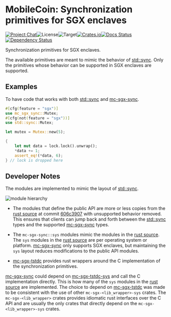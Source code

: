 # MobileCoin: Synchronization primitives for SGX enclaves

[![Project Chat][chat-image]][chat-link]<!--
-->![License][license-image]<!--
-->![Target][target-image]<!--
-->[![Crates.io][crate-image]][crate-link]<!--
-->[![Docs Status][docs-image]][docs-link]<!--
-->[![Dependency Status][deps-image]][deps-link]

Synchronization primitives for SGX enclaves.

The available primitives are meant to mimic the behavior
of [std::sync](https://doc.rust-lang.org/std/sync/). Only the primitives
whose behavior can be supported in SGX enclaves are supported.

## Examples

To have code that works with both
[std::sync](https://doc.rust-lang.org/std/sync/) and
[mc-sgx-sync](https://docs.rs/mc-sgx-sync/latest/mc_sgx_sync/).

```rust
#[cfg(feature = "sgx")]
use mc_sgx_sync::Mutex;
#[cfg(not(feature = "sgx"))]
use std::sync::Mutex;

let mutex = Mutex::new(5);

{
    let mut data = lock.lock().unwrap();
    *data += 1;
    assert_eq!(*data, 6);
} // lock is dropped here
```

## Developer Notes

The modules are implemented to mimic the layout of
[std::sync](https://doc.rust-lang.org/std/sync/).

<!-- Direct image link was chosen due to cargo docs not processing mermaid
     sections. Kept the graph in this comment for future maintainers
```mermaid
graph LR
    subgraph mc-sgx-sync
    subgraph Public API
        M(mutex.rs)
        C(condvar.rs)
        R(rwlock.rs)
    end
    subgraph mc-sgx-sync::sys
        M_(mutex.rs)
        C_(condvar.rs)
        R_(rwlock.rs)
    end
    end
    subgraph mc-sgx-tstdc
        M-(mutex.rs)
        C-(condvar.rs)
        R-(rwlock.rs)
    end
    M -> M_ -> M-
    C -> C_ -> C-
    R -> R_ -> R-
```
-->
![module hierarchy](https://mermaid.ink/svg/pako:eNp1ks1qAyEQgF9lmdMWMn0AD4Wy7aHQhWCvwmJ0mixZNfjTJoS8e83akLTEueh8M_Ix6hGU0wQM1l7uNs07F7bJEdKqAKMwrPcYDlb9qyzTahpV87x8K4Vz9K1JkfaPPjxcYdcqZ_WX9H8xb_335NT2Ssnqup2xcAg3puGuaqi4hrqsao0hanVjxLtGrBixbuwbxKc8QVmwwG7OugK7X8jnjBfIERZgyBs56vxgx3OLgLghQwJY3mrptwKEPeW-tNMy0qseo_PAPuUUaAEyRfeR7xJY9IkuTS-jzHObC6T5TF9-xfw5Tj-XYKLq)

- The modules that define the public API are more or less copies from the
  [rust source](https://github.com/rust-lang/rust.git) at commit
  [606c3907](https://github.com/rust-lang/rust/commit/606c3907251397a42e23d3e60de31be9d32525d5)
  with unsupported behavior removed. This ensures that clients can jump back and
  forth between the [std::sync](https://doc.rust-lang.org/std/sync/) types and
  the supported [mc-sgx-sync](https://docs.rs/mc-sgx-sync/latest/mc_sgx_sync/)
  types.

- The `mc-sgx-sync::sys` modules mimic the modules in the
  [rust source](https://github.com/rust-lang/rust.git). The `sys` modules in the
  [rust source](https://github.com/rust-lang/rust.git) are per operating system
  or platform.
  [mc-sgx-sync](https://docs.rs/mc-sgx-sync/latest/mc_sgx_sync/) only supports
  SGX enclaves, but maintaining the `sys` layout reduces modifications to the
  public API modules.

- [mc-sgx-tstdc](https://docs.rs/mc-sgx-tstdc/latest/mc_sgx_tstdc/) provides
  rust wrappers around the C implementation of the synchronization primitives.

[mc-sgx-sync](https://docs.rs/mc-sgx-sync/latest/mc_sgx_sync/) could depend on
[mc-sgx-tstdc-sys](https://docs.rs/mc-sgx-tstdc-sys/latest/mc_sgx_tstdc_sys/)
and call the C implementation directly. This is how many of the `sys` modules in
the [rust source](https://github.com/rust-lang/rust.git) are implemented. The
choice to depend on
[mc-sgx-tstdc](https://docs.rs/mc-sgx-tstdc/latest/mc_sgx_tstdc/) was made to be
consistent with the use of other `mc-sgx-<lib_wrapper>-sys` crates. The
`mc-sgx-<lib_wrapper>` crates provides idiomatic rust interfaces over the C API
and are usually the only crates that directly depend on the
`mc-sgx-<lib_wrapper>-sys` crates.

[chat-image]: https://img.shields.io/discord/844353360348971068?style=flat-square
[chat-link]: https://mobilecoin.chat
[license-image]: https://img.shields.io/crates/l/mc-sgx-sync?style=flat-square
[target-image]: https://img.shields.io/badge/target-sgx-red?style=flat-square
[crate-image]: https://img.shields.io/crates/v/mc-sgx-sync.svg?style=flat-square
[crate-link]: https://crates.io/crates/mc-sgx-sync
[docs-image]: https://img.shields.io/docsrs/mc-sgx-sync?style=flat-square
[docs-link]: https://docs.rs/crate/mc-sgx-sync
[deps-image]: https://deps.rs/crate/mc-sgx-sync/0.1.0/status.svg?style=flat-square
[deps-link]: https://deps.rs/crate/mc-sgx-sync/0.1.0
